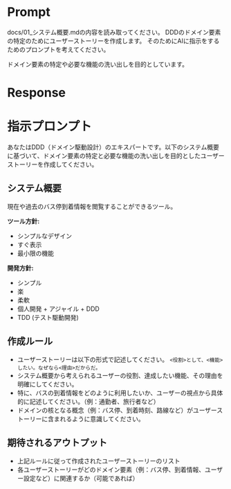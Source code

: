 # Prompt
docs/01_システム概要.mdの内容を読み取ってください。
DDDのドメイン要素の特定のためにユーザーストーリーを作成します。
そのためにAIに指示をするためのプロンプトを考えてください。

ドメイン要素の特定や必要な機能の洗い出しを目的としています。

# Response
# 指示プロンプト

あなたはDDD（ドメイン駆動設計）のエキスパートです。以下のシステム概要に基づいて、ドメイン要素の特定と必要な機能の洗い出しを目的としたユーザーストーリーを作成してください。

## システム概要

現在や過去のバス停到着情報を閲覧することができるツール。

**ツール方針:**
- シンプルなデザイン
- すぐ表示
- 最小限の機能

**開発方針:**
- シンプル
- 楽
- 柔軟
- 個人開発 + アジャイル + DDD
- TDD (テスト駆動開発)

## 作成ルール

- ユーザーストーリーは以下の形式で記述してください。
  `<役割>として、<機能>したい。なぜなら<理由>だからだ。`
- システム概要から考えられるユーザーの役割、達成したい機能、その理由を明確にしてください。
- 特に、バスの到着情報をどのように利用したいか、ユーザーの視点から具体的に記述してください。（例：通勤者、旅行者など）
- ドメインの核となる概念（例：バス停、到着時刻、路線など）がユーザーストーリーに含まれるように意識してください。

## 期待されるアウトプット

- 上記ルールに従って作成されたユーザーストーリーのリスト
- 各ユーザーストーリーがどのドメイン要素（例：バス停、到着情報、ユーザー設定など）に関連するか（可能であれば）

